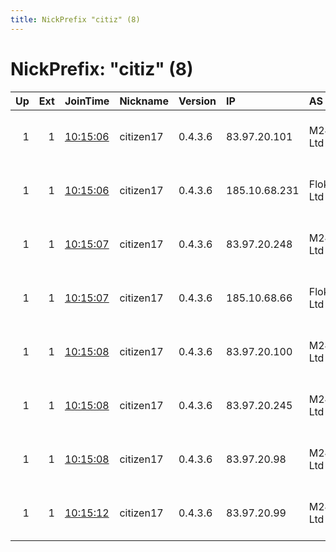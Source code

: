 ```yaml
---
title: NickPrefix "citiz" (8)
---
```


# NickPrefix: "citiz" (8)

|   Up |   Ext | JoinTime                                                                                            | Nickname   | Version   | IP            | AS           | CC   |   ORp |   Dirp | OS    | Contact                       |   eFamMembers |
|-----:|------:|:----------------------------------------------------------------------------------------------------|:-----------|:----------|:--------------|:-------------|:-----|------:|-------:|:------|:------------------------------|--------------:|
|    1 |     1 | [10:15:06](https://metrics.torproject.org/rs.html#details/234E86C5BE039617697D5D78ED4E1BB811DF4A63) | citizen17  | 0.4.3.6   | 83.97.20.101  | M247 Ltd     | ro   |  9001 |     80 | Linux | citizen17 at tutamail dot com |             1 |
|    1 |     1 | [10:15:06](https://metrics.torproject.org/rs.html#details/D37318440E1A94D1C2055A43B536ECC9406994CD) | citizen17  | 0.4.3.6   | 185.10.68.231 | Flokinet Ltd | sc   |  9001 |     80 | Linux | citizen17 at tutamail dot com |             1 |
|    1 |     1 | [10:15:07](https://metrics.torproject.org/rs.html#details/5B6F8535D0DFB1C26FE54E15FA3C82D8D8AB380B) | citizen17  | 0.4.3.6   | 83.97.20.248  | M247 Ltd     | ro   |  9001 |     80 | Linux | citizen17 at tutamail dot com |             1 |
|    1 |     1 | [10:15:07](https://metrics.torproject.org/rs.html#details/A959D9E66BA7366915F4C1C08980398D824C7D6A) | citizen17  | 0.4.3.6   | 185.10.68.66  | Flokinet Ltd | sc   |  9001 |     80 | Linux | citizen17 at tutamail dot com |             1 |
|    1 |     1 | [10:15:08](https://metrics.torproject.org/rs.html#details/271C445DEAA2E0DB1E740CDBC61D77BA9133155B) | citizen17  | 0.4.3.6   | 83.97.20.100  | M247 Ltd     | ro   |  9001 |     80 | Linux | citizen17 at tutamail dot com |             1 |
|    1 |     1 | [10:15:08](https://metrics.torproject.org/rs.html#details/53887FD502CE6CF4FE10592D1D74D9480251AF1E) | citizen17  | 0.4.3.6   | 83.97.20.245  | M247 Ltd     | ro   |  9001 |     80 | Linux | citizen17 at tutamail dot com |             1 |
|    1 |     1 | [10:15:08](https://metrics.torproject.org/rs.html#details/D0FD0C8A33CF12BA912BC0B2A17A2D5D56418C39) | citizen17  | 0.4.3.6   | 83.97.20.98   | M247 Ltd     | ro   |  9001 |     80 | Linux | citizen17 at tutamail dot com |             1 |
|    1 |     1 | [10:15:12](https://metrics.torproject.org/rs.html#details/16627D07DEF8F4E59995D6D8FA71E9B0B70CB76C) | citizen17  | 0.4.3.6   | 83.97.20.99   | M247 Ltd     | ro   |  9001 |     80 | Linux | citizen17 at tutamail dot com |             1 |
